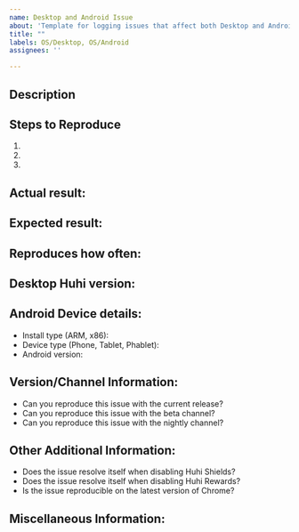 ```yaml
---
name: Desktop and Android Issue
about: 'Template for logging issues that affect both Desktop and Android'
title: ""
labels: OS/Desktop, OS/Android
assignees: ''

---
```


<!-- Have you searched for similar issues? Before submitting this issue, please check the open issues and add a note before logging a new issue. 

PLEASE USE THE TEMPLATE BELOW TO PROVIDE INFORMATION ABOUT THE ISSUE. 
INSUFFICIENT INFO WILL GET THE ISSUE CLOSED. IT WILL ONLY BE REOPENED AFTER SUFFICIENT INFO IS PROVIDED-->

## Description 
<!--Provide a brief description of the issue-->


## Steps to Reproduce
<!--Please add a series of steps to reproduce the issue-->

   1. 
   2. 
   3. 

## Actual result:
<!--Please add screenshots if needed-->


## Expected result:


## Reproduces how often: 
<!--[Easily reproduced/Intermittent issue/No steps to reproduce]-->


## Desktop Huhi version:
<!--For installed build, please copy Huhi, Revision and OS from huhi://version and paste here. If building from source please mention it along with huhi://version details-->


## Android Device details:
   - Install type (ARM, x86):
   - Device type (Phone, Tablet, Phablet):
   - Android version:

## Version/Channel Information:
<!--Does this issue happen on any other channels? Or is it specific to a certain channel?-->

- Can you reproduce this issue with the current release? 
- Can you reproduce this issue with the beta channel? 
- Can you reproduce this issue with the nightly channel? 

## Other Additional Information:

- Does the issue resolve itself when disabling Huhi Shields? 
- Does the issue resolve itself when disabling Huhi Rewards? 
- Is the issue reproducible on the latest version of Chrome? 

## Miscellaneous Information:
<!--Any additional information, related issues, extra QA steps, configuration or data that might be necessary to reproduce the issue-->